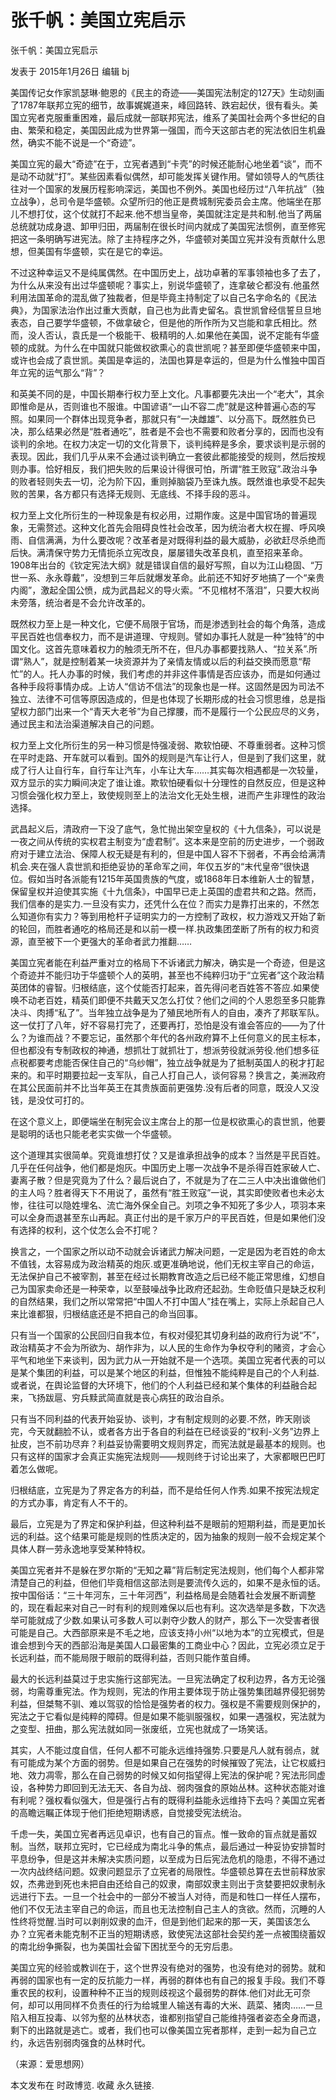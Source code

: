 # 张千帆：美国立宪启示

张千帆：美国立宪启示

发表于 2015年1月26日 编辑 bj

美国传记女作家凯瑟琳·鲍恩的《民主的奇迹——美国宪法制定的127天》生动刻画了1787年联邦立宪的细节，故事娓娓道来，峰回路转、跌宕起伏，很有看头。美国立宪者克服重重困难，最后成就一部联邦宪法，维系了美国社会两个多世纪的自由、繁荣和稳定，美国因此成为世界第一强国，而今天这部古老的宪法依旧生机盎然，确实不能不说是一个“奇迹”。

美国立宪的最大“奇迹”在于，立宪者遇到“卡壳”的时候还能耐心地坐着“谈”，而不是动不动就“打”。某些因素看似偶然，却可能发挥关键作用。譬如领导人的气质往往对一个国家的发展历程影响深远，美国也不例外。美国也经历过“八年抗战”（独立战争），总司令是华盛顿。众望所归的他正是费城制宪委员会主席。他端坐在那儿不想打仗，这个仗就打不起来.他不想当皇帝，美国就注定是共和制.他当了两届总统就功成身退、卸甲归田，两届制在很长时间内就成了美国宪法惯例，直至修宪把这一条明确写进宪法。除了主持程序之外，华盛顿对美国立宪并没有贡献什么思想，但美国有华盛顿，实在是它的幸运。

不过这种幸运又不是纯属偶然。在中国历史上，战功卓著的军事领袖也多了去了，为什么从来没有出过华盛顿呢？事实上，别说华盛顿了，连拿破仑都没有.他虽然利用法国革命的混乱做了独裁者，但是毕竟主持制定了以自己名字命名的《民法典》，为国家法治作出过重大贡献，自己也为此青史留名。袁世凯曾经信誓旦旦地表态，自己要学华盛顿，不做拿破仑，但是他的所作所为又岂能和拿氏相比。然而，没人否认，袁氏是一个极能干、极精明的人.如果他在美国，说不定能有华盛顿的成就。为什么在中国就只能做权欲熏心的袁世凯呢？甚至即便华盛顿来中国，或许也会成了袁世凯。美国是幸运的，法国也算是幸运的，但是为什么惟独中国百年立宪的运气那么“背”？

和英美不同的是，中国长期奉行权力至上文化。凡事都要先决出一个“老大”，其余即惟命是从，否则谁也不服谁。中国谚语“一山不容二虎”就是这种普遍心态的写照。如果同一个群体出现竞争者，那就只有“一决雌雄”、以分高下。既然胜负已决，那么结果必然是“胜者通吃”，胜者是不会也不需要和败者分享的，因而也没有谈判的余地。在权力决定一切的文化背景下，谈判纯粹是多余，要求谈判是示弱的表现。因此，我们几乎从来不会通过谈判确立一套彼此都能接受的规则，然后按规则办事。恰好相反，我们把失败的后果设计得很可怕，所谓“胜王败寇”.政治斗争的败者轻则失去一切，沦为阶下囚，重则掉脑袋乃至诛九族。既然谁也承受不起失败的苦果，各方都只有选择无规则、无底线、不择手段的恶斗。

权力至上文化所衍生的一种现象是有权必用，过期作废。这是中国官场的普遍现象，无需赘述。这种文化首先会阻碍良性社会改革，因为统治者大权在握、呼风唤雨、自信满满，为什么要改呢？改革者是对既得利益的最大威胁，必欲赶尽杀绝而后快。满清保守势力无情扼杀立宪改良，屡屡错失改革良机，直至招来革命。1908年出台的《钦定宪法大纲》就是错误自信的最好写照，自以为江山稳固、“万世一系、永永尊戴”，没想到三年后就爆发革命。此前还不知好歹地搞了一个“亲贵内阁”，激起全国公愤，成为武昌起义的导火索。“不见棺材不落泪”，只要大权尚未旁落，统治者是不会允许改革的。

既然权力至上是一种文化，它便不局限于官场，而是渗透到社会的每个角落，造成平民百姓也信奉权力，而不是讲道理、守规则。譬如办事托人就是一种“独特”的中国文化。这首先意味着权力的触须无所不在，但凡办事都要找熟人、“拉关系”.所谓“熟人”，就是控制着某一块资源并为了亲情友情或以后的利益交换而愿意“帮忙”的人。托人办事的时候，我们考虑的并非这件事情是否应该办，而是如何通过各种手段将事情办成。上访人“信访不信法”的现象也是一样。这固然是因为司法不独立、法律不可信等原因造成的，但是也体现了长期形成的社会习惯思维，总是指望权力部门出来一个“青天大老爷”为自己撑腰，而不是履行一个公民应尽的义务，通过民主和法治渠道解决自己的问题。

权力至上文化所衍生的另一种习惯是恃强凌弱、欺软怕硬、不尊重弱者。这种习惯在平时走路、开车就可以看到。国外的规则是汽车让行人，但是到了我们这里，就成了行人让自行车，自行车让汽车，小车让大车……其实每次相遇都是一次较量，双方显示的实力瞬间决定了谁让谁。欺软怕硬看似十分理性的自然反应，但是这种习惯会强化权力至上，致使规则至上的法治文化无处生根，进而产生非理性的政治选择。

武昌起义后，清政府一下没了底气，急忙抛出架空皇权的《十九信条》，可以说是一夜之间从传统的实权君主制变为“虚君制”。这本来是空前的历史进步，一个弱政府对于建立法治、保障人权无疑是有利的，但是中国人容不下弱者，不再会给满清机会.夹在强人袁世凯和拒绝妥协的革命军之间，年仅五岁的“末代皇帝”很快退位。假如当时各派能有1215年英国贵族的气度，或1868年日本维新人士的智慧，保留皇权并迫使其实施《十九信条》，中国早已走上英国的虚君共和之路。然而，我们信奉的是实力.一旦没有实力，还凭什么在位？而实力是靠打出来的，不然怎么知道你有实力？等到用枪杆子证明实力的一方控制了政权，权力游戏又开始了新的轮回，而胜者通吃的格局还是和以前一模一样.执政集团垄断了所有的权力和资源，直至被下一个更强大的革命者武力推翻……

美国立宪者能在利益严重对立的格局下不诉诸武力解决，确实是一个奇迹，但是这个奇迹并不能归功于华盛顿个人的英明，甚至也不纯粹归功于“立宪者”这个政治精英团体的睿智。归根结底，这个仗能否打起来，首先得问老百姓答不答应.如果使唤不动老百姓，精英们即便不共戴天又怎么打仗？他们之间的个人恩怨至多只能靠决斗、肉搏“私了”。当年独立战争是为了殖民地所有人的自由，凑齐了邦联军队。这一仗打了八年，好不容易打完了，还要再打，恐怕是没有谁会答应的——为了什么？为谁而战？不要忘记，虽然那个年代的各州政府算不上任何意义的民主标本，但也都没有专制政权的神通，想抓壮丁就抓壮丁，想派劳役就派劳役.他们想多征点税都要考虑能否保住自己的“乌纱帽”，独立战争就是为了抵制英国人的税才打起来的。和平时期要拉起一支军队，自己人打自己人，谈何容易？换言之，美洲政府在其公民面前并不比当年英王在其贵族面前更强势.没有后者的同意，既没人又没钱，是没仗可打的。

在这个意义上，即便端坐在制宪会议主席台上的那一位是权欲熏心的袁世凯，他要是聪明的话也只能老老实实做一个华盛顿。

这个道理其实很简单。究竟谁想打仗？又是谁承担战争的成本？当然是平民百姓。几乎在任何战争，他们都是炮灰。中国历史上哪一次战争不是杀得百姓家破人亡、妻离子散？但是究竟为了什么？最后说白了，不就是为了在二三人中决出谁做他们的主人吗？胜者得天下不用说了，虽然有“胜王败寇”一说，其实即使败者也未必太惨，往往可以隐姓埋名、流亡海外保全自己。刘项之争不知死了多少人，项羽本来可以全身而退甚至东山再起。真正付出的是千家万户的平民百姓，但是如果他们没有选择的权利，这个仗怎么会不打呢？

换言之，一个国家之所以动不动就会诉诸武力解决问题，一定是因为老百姓的命太不值钱，太容易成为政治精英的炮灰.或更准确地说，他们无权主宰自己的命运，无法保护自己不被宰割，甚至在经过长期教育改造之后已经不能正常思维，幻想自己为国家卖命还是一种荣幸，以至鼓噪战争比政府还起劲。生命贬值只是缺乏权利的自然结果，我们之所以常常把“中国人不打中国人”挂在嘴上，实际上杀起自己人来比谁都狠，归根结底还是不把自己的命当回事。

只有当一个国家的公民回归自我本位，有权对侵犯其切身利益的政府行为说“不”，政治精英才不会为所欲为、胡作非为，以人民的生命作为争权夺利的赌资，才会心平气和地坐下来谈判，因为武力从一开始就不是一个选项。美国立宪者代表的可以是某个集团的利益，可以是某个地区的利益，但惟独不能纯粹是自己的个人利益.或者说，在舆论监督的大环境下，他们的个人利益已经和某个集体的利益融合起来，飞扬跋扈、穷兵黩武简直就是丧心病狂的政治自杀。

只有当不同利益的代表开始妥协、谈判，才有制定规则的必要.不然，昨天刚谈完，今天就翻脸不认，或者各方出于各自的利益在已经谈妥的“权利-义务”边界上扯皮，岂不前功尽弃？利益妥协需要明文规则界定，而宪法就是最基本的规则。也只有这样的国家才会真正实施宪法规则——规则终于讨论出来了，大家都眼巴巴盯着怎么做呢。

归根结底，立宪是为了界定各方的利益，而不是给任何人作秀.如果不按宪法规定的方式办事，肯定有人不干的。

最后，立宪是为了界定和保护利益，但这种利益不是眼前的短期利益，而是更加长远的利益。这个结果可能是规则的性质决定的，因为抽象的规则一般不会规定某个具体人群一劳永逸地享受某种特权。

美国立宪者并不是躲在罗尔斯的“无知之幕”背后制定宪法规则，他们每个人都非常清楚自己的利益，但他们毕竟相信这部法则是要流传久远的，如果不是永恒的话。按中国俗话：“三十年河东，三十年河西”，利益格局是会随着社会发展不断调整的，现在看起来对自己一时有利的规则难保以后也有利。这次选举是多数，下次选举可能就成了少数.如果认可多数人可以剥夺少数人的财产，那么下一次受害者很可能是自己。大西部原来是不毛之地，应该支持小州“以地为本”的立宪模式，但是谁会想到今天的西部沿海是美国人口最密集的工商业中心？因此，立宪必须立足于长远利益，而不能局限于眼前的既得利益，否则只能作茧自缚。

最大的长远利益莫过于忠实施行这部宪法。一旦宪法确定了权利边界，各方无论强弱，均需尊重宪法。作为规则，宪法的作用主要体现于防止强势集团越界侵犯弱势利益，但桀骜不驯、难以驾驭的恰恰是强势者的权力。强权是不需要规则保护的，宪法之于它看似是纯粹的障碍。但是如果不能驯服强权，如果一遇强权，宪法就为之变型、扭曲，那么宪法就如同一张废纸，立宪也就成了一场笑话。

其实，人不能过度自信，任何人都不可能永远维持强势.只要是凡人就有弱点，就有可能成为某个方面的弱势。但是如果自己在强势的时候摧毁了宪法，让它权威扫地、效力凋零，那么在自己弱势的时候又如何指望得上宪法的保护呢？宪法形同虚设，各种势力即回到无法无天、各自为战、弱肉强食的原始丛林。这种状态能对谁有利呢？强权看似强大，但是强行占有的既得利益能永远维持下去吗？美国立宪者的高瞻远瞩正体现于他们拒绝短期诱惑，自觉接受宪法统治。

千虑一失，美国立宪者再远见卓识，也有自己的盲点。惟一致命的盲点就是蓄奴制。当然，联邦立宪时，它已经成为南北斗争的焦点，最后通过一种妥协安排暂时平息纷争，但是这并未解决实质问题，以至成为日后宪法危机的隐患，不得不通过一次内战终结问题。奴隶问题显示了立宪者的局限性。华盛顿总算在去世前释放家奴，杰弗逊到死也未把自由还给自己的奴隶，南部奴隶主则出于贪婪要把奴隶制永远进行下去。一旦一个社会中的一部分不被当人对待，而是和牲口一样任人摆布，他们不仅无法主宰自己的命运，而且也无法控制自己主人的贪欲。然而，沉睡的人性终将觉醒.当时可以剥削奴隶的血汗，但是到他们起来的那一天，美国该怎么办？立宪者未能克制不正当的短期诱惑，致使宪法这部社会契约差一点被围绕蓄奴的南北纷争撕裂，也为美国社会留下困扰至今的无穷后患。

美国立宪的经验或教训在于，这个世界没有绝对的强势，也没有绝对的弱势。就和再弱的国家也有一定的反抗能力一样，再弱的群体也有自己的报复手段。我们不尊重农民的权利，设置种种不正当的规则歧视这个最弱势的群体.他们对此无可奈何，却可以用同样不负责任的行为给城里人输送有毒的大米、蔬菜、猪肉……一旦陷入相互投毒、以邻为壑的丛林状态，谁都别指望自己能维持强者姿态全身而退，剩下的出路就是逃亡。或者，我们也可以像美国立宪者那样，走到一起为自己立约，永远告别弱肉强食的丛林时代。

（来源：爱思想网）

本文发布在 时政博览. 收藏 永久链接.